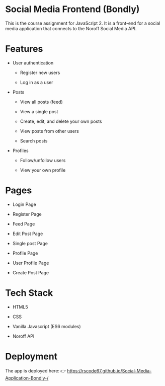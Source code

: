 # Social Media Frontend (Bondly)

This is the course assignment for JavaScript 2.
It is a front-end for a social media application that connects to the Noroff Social Media API.

# Features

- User authentication

  - Register new users

  - Log in as a user

- Posts

  - View all posts (feed)

  - View a single post

  - Create, edit, and delete your own posts

  - View posts from other users

  - Search posts

- Profiles

  - Follow/unfollow users

  - View your own profile

# Pages

- Login Page

- Register Page

- Feed Page

- Edit Post Page

- Single post Page

- Profile Page

- User Profile Page

- Create Post Page

# Tech Stack

- HTML5

- CSS

- Vanilla Javascript (ES6 modules)

- Noroff API

# Deployment

The app is deployed here:
👉 https://rscode67.github.io/Social-Media-Application-Bondly-/
